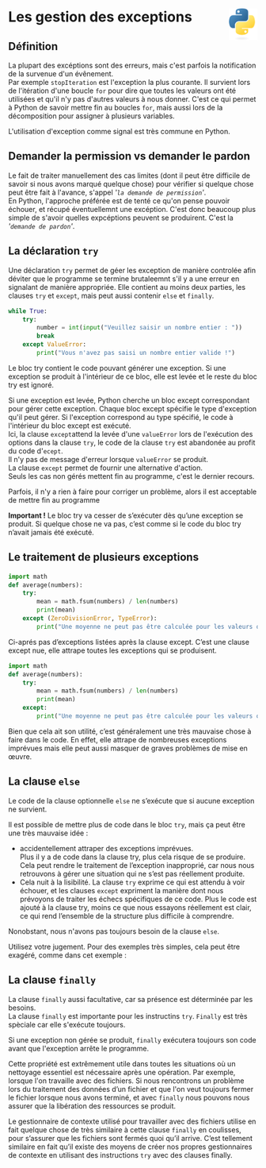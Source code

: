 # **Les gestion des exceptions** <a href="../../"><img align="right" src="../../assets/Python-logo-notext.svg" alt="Python" title="Phthon" widht="auto" height="64px"></a>

## **Définition**

La plupart des excéptions sont des erreurs, mais c'est parfois la notification de la survenue d'un évênement.  
Par exemple `stopIteration` est l'exception la plus courante. Il survient lors de l'itération d'une boucle `for` pour dire que toutes les valeurs ont été utilisées et qu'il n'y pas d'autres valeurs à nous donner. C'est ce qui permet à Python de savoir mettre fin au boucles `for`, mais aussi lors de la décomposition pour assigner à plusieurs variables.  

L'utilisation d'exception comme signal est très commune en Python.

## **Demander la permission vs demander le pardon**

Le fait de traiter manuellement des cas limites (dont il peut être difficile de savoir si nous avons marqué quelque chose) pour vérifier si quelque chose peut être fait à l'avance, s'appel _'`la demande de permission`'_.  
En Python, l'approche préférée est de tenté ce qu'on pense pouvoir échouer, et récupé éventuellemnt une excéption. C'est donc beaucoup plus simple de s'avoir quelles expcéptions peuvent se produirent. C'est la _'`demande de pardon`'_.

## **La déclaration `try`**

Une déclaration `try` permet de géer les exception de manière controlée afin déviter que le programme se termine brutaleemnt s'il y a une erreur en signalant de manière appropriée. Elle contient au moins deux parties, les clauses `try` et `except`, mais peut aussi contenir `else` et `finally`.  

```py
while True:
    try:
        number = int(input("Veuillez saisir un nombre entier : "))
        break
    except ValueError:
        print("Vous n'avez pas saisi un nombre entier valide !")
```


Le bloc try contient le code pouvant générer une exception. Si une exception se produit à l'intérieur de ce bloc, elle est levée et le reste du bloc try est ignoré.  

Si une exception est levée, Python cherche un bloc except correspondant pour gérer cette exception. Chaque bloc except spécifie le type d'exception qu'il peut gérer. Si l'exception correspond au type spécifié, le code à l'intérieur du bloc except est exécuté.  
Ici, la clause `except`attend la levée d'une `valueError` lors de l'exécution des options dans la clause `try`, le code de la clause `try` est abandonée au profit du code d'`ecept`.  
Il n'y pas de message d'erreur lorsque `valueError` se produit.  
La clause `except` permet de fournir une alternative d'action.  
Seuls les cas non gérés mettent fin au programme, c'est le dernier recours.

Parfois, il n'y a rien à faire pour corriger un problème, alors il est acceptable de mettre fin au programme

**Important !**
Le bloc try va cesser de s’exécuter dès qu’une exception se produit. Si quelque chose ne va pas, c’est comme si le code du bloc try n’avait jamais été exécuté.

## **Le traitement de plusieurs exceptions**

```py
import math
def average(numbers):
    try:
        mean = math.fsum(numbers) / len(numbers)
        print(mean)
    except (ZeroDivisionError, TypeError):
        print("Une moyenne ne peut pas être calculée pour les valeurs que vous avez fournies.")
```

Ci-aprés pas d’exceptions listées après la clause except. C’est une clause except nue, elle attrape toutes les exceptions qui se produisent.
```py
import math
def average(numbers):
    try:
        mean = math.fsum(numbers) / len(numbers)
        print(mean)
    except:
        print("Une moyenne ne peut pas être calculée pour les valeurs que vous avez fournies.")
```
Bien que cela ait son utilité, c’est généralement une très mauvaise chose à faire dans le code. En effet, elle attrape de nombreuses exceptions imprévues mais elle peut aussi masquer de graves problèmes de mise en œuvre.

## **La clause `else`**

Le code de la clause optionnelle `else` ne s’exécute que si aucune exception ne survient.

Il est possible de mettre plus de code dans le bloc `try`, mais ça peut être une très mauvaise idée :
* accidentellement attraper des exceptions imprévues.  
Plus il y a de code dans la clause try, plus cela risque de se produire. Cela peut rendre le traitement de l’exception inapproprié, car nous nous retrouvons à gérer une situation qui ne s’est pas réellement produite.
* Cela nuit à la lisibilité. La clause `try` exprime ce qui est attendu à voir échouer, et les clauses `except` expriment la manière dont nous prévoyons de traiter les échecs spécifiques de ce code. Plus le code est ajouté à la clause try, moins ce que nous essayons réellement est clair, ce qui rend l’ensemble de la structure plus difficile à comprendre.  

Nonobstant, nous n'avons pas toujours besoin de la clause `else`.

Utilisez votre jugement. Pour des exemples très simples, cela peut être exagéré, comme dans cet exemple :

## **La clause `finally`**

La clause `finally` aussi facultative, car sa présence est déterminée par les besoins.  
La clause `finally` est importante pour les instructins `try`. `Finally` est très spèciale car elle s'exécute toujours.  

Si une exception non gérée se produit, `finally` exécutera toujours son code avant que l'exception arrête le programme.

Cette propriété est extrêmement utile dans toutes les situations où un nettoyage essentiel est nécessaire après une opération. Par exemple, lorsque l'on travaille avec des fichiers. Si nous rencontrons un problème lors du traitement des données d’un fichier et que l'on veut toujours fermer le fichier lorsque nous avons terminé, et avec `finally` nous pouvons nous assurer que la libération des ressources se produit.

Le gestionnaire de contexte utilisé pour travailler avec des fichiers utilise en fait quelque chose de très similaire à cette clause `finally` en coulisses, pour s’assurer que les fichiers sont fermés quoi qu’il arrive. C’est tellement similaire en fait qu’il existe des moyens de créer nos propres gestionnaires de contexte en utilisant des instructions `try` avec des clauses finally.